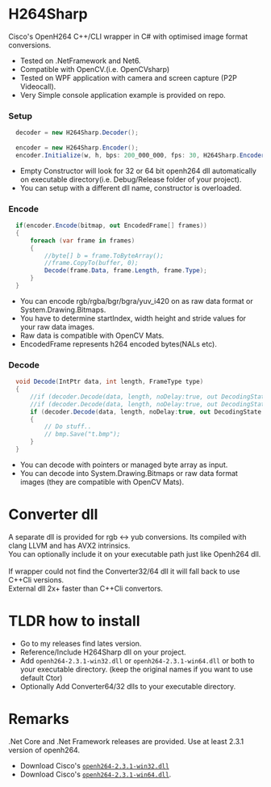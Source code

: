 # H264Sharp
Cisco's OpenH264 C++/CLI wrapper in C# with optimised image format conversions.
- Tested on .NetFramework and Net6.
- Compatible with OpenCV.(i.e. OpenCVsharp)
- Tested on WPF application with camera and screen capture (P2P Videocall).
- Very Simple console application example is provided on repo.
  
### Setup
``` c#
  decoder = new H264Sharp.Decoder();
  
  encoder = new H264Sharp.Encoder();
  encoder.Initialize(w, h, bps: 200_000_000, fps: 30, H264Sharp.Encoder.ConfigType.CameraBasic);
```
- Empty Constructor will look for 32 or 64 bit openh264 dll automatically on executable directory(i.e. Debug/Release folder of your project).
- You can setup with a different dll name, constructor is overloaded.

### Encode 
```C#
  if(encoder.Encode(bitmap, out EncodedFrame[] frames))
  {
      foreach (var frame in frames)
      {
          //byte[] b = frame.ToByteArray();
          //frame.CopyTo(buffer, 0);
          Decode(frame.Data, frame.Length, frame.Type);
      }
  }
```
- You can encode rgb/rgba/bgr/bgra/yuv_i420 on as raw data format or System.Drawing.Bitmaps.
- You have to determine startIndex, width height and stride values for your raw data images.
- Raw data is compatible with OpenCV Mats.
- EncodedFrame represents h264 encoded bytes(NALs etc).
  
### Decode
```C#
  void Decode(IntPtr data, int length, FrameType type)
  {
      //if (decoder.Decode(data, length, noDelay:true, out DecodingState statusCode, out RgbImage rgb)) 
      //if (decoder.Decode(data, length, noDelay:true, out DecodingState statusCode, out Yuv420p yuv420)) 
      if (decoder.Decode(data, length, noDelay:true, out DecodingState statusCode, out Bitmap bmp)) 
      {
          // Do stuff..
          // bmp.Save("t.bmp");
      }
  }
```
- You can decode with pointers or managed byte array as input.
- You can decode into System.Drawing.Bitmaps or raw data format images (they are compatible with OpenCV Mats).
# Converter dll
A separate dll is provided for rgb <-> yub conversions. Its compiled with clang LLVM and has AVX2 intrinsics.
</br>You can optionally include it on your executable path just like Openh264 dll.
</br>
</br>If wrapper could not find the Converter32/64 dll it will fall back to use C++Cli versions.
</br>External dll 2x+ faster than C++Cli convertors.

# TLDR how to install
- Go to my releases find lates version.
- Reference/Include H264Sharp dll on your project.
- Add `openh264-2.3.1-win32.dll` or `openh264-2.3.1-win64.dll` or both to your executable directory. (keep the original names if you want to use default Ctor)
- Optionally Add Converter64/32 dlls to your executable directory.
# Remarks
.Net Core and .Net Framework releases are provided.
Use at least 2.3.1 version of openh264.

- Download Cisco's [`openh264-2.3.1-win32.dll`](http://ciscobinary.openh264.org/openh264-2.3.1-win32.dll.bz2)
- Download Cisco's [`openh264-2.3.1-win64.dll`](http://ciscobinary.openh264.org/openh264-2.3.1-win64.dll.bz2).
